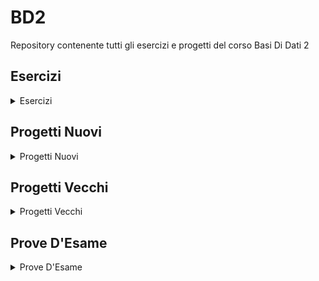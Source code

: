 # BD2
Repository contenente tutti gli esercizi e progetti del corso Basi Di Dati 2

## Esercizi

<details>

<summary>Esercizi</summary>

|Esercizio|Testo|Soluzione|
|---------|:---:|:-------:|
|Azienda 1|[Testo](../../raw/main/Esercizi/1-Azienda%201/Azienda%201%20-%20Testo.pdf)|[Soluzione](../../raw/main/Esercizi/1-Azienda%201/Azienda%201.pdf)|
|Voli Aerei 1|[Testo](../../raw/main/Esercizi/2-Voli%20Aerei%201/Voli%20Aerei%201%20-%20Testo.pdf)|[Soluzione](../../raw/main/Esercizi/2-Voli%20Aerei%201/Voli%20Aerei%201.pdf)|
|Università 1|[Testo](../../raw/main/Esercizi/3-Università%201/Università%201%20-%20Testo.pdf)|[Soluzione](../../raw/main/Esercizi/3-Università%201/Università%201.pdf)|
|Accademia 1|[Testo](../../raw/main/Esercizi/4-Accademia%201/Accademia%201%20-%20Testo.pdf)|[Soluzione](../../raw/main/Esercizi/4-Accademia%201/Accademia%201.pdf)|
|Voli Aerei 2|[Testo](../../raw/main/Esercizi/5-Voli%20Aerei%202/Voli%20Aerei%202%20-%20Testo.pdf)|[Soluzione](../../raw/main/Esercizi/5-Voli%20Aerei%202/Voli%20Aerei%202.pdf)|
|Università 2|[Testo](../../raw/main/Esercizi/6-Università%202/Università%202%20-%20Testo.pdf)|[Soluzione](../../raw/main/Esercizi/6-Università%202/Università%202.pdf)|
|Impiegati e Studenti|[Testo](../../raw/main/Esercizi/7-Impiegati%20e%20Studenti/Impiegati%20e%20Studenti%20-%20Testo.pdf)|[Soluzione](../../raw/main/Esercizi/7-Impiegati%20e%20Studenti/Impiegati%20e%20Studenti.pdf)|
|Go|[Testo](../../raw/main/Esercizi/8-Go/Go%20-%20Testo.pdf)|[Soluzione](../../raw/main/Esercizi/8-Go/Go.pdf)|
|Esercitazioni Universitarie 1|[Testo](../../raw/main/Esercizi/9-Esercitazioni%20Universitarie%201/Esercitazioni%20Universitarie%201%20-%20Testo.pdf)|[Soluzione](../../raw/main/Esercizi/9-Esercitazioni%20Universitarie%201/Esercitazioni%20Universitarie%201.pdf)|
|Accademia 2|[Testo](../../raw/main/Esercizi/10-Accademia%202/Accademia%202%20-%20Testo.pdf)|[Soluzione](../../raw/main/Esercizi/10-Accademia%202/Accademia%202.pdf)|
|Officine 1|[Testo](../../raw/main/Esercizi/11-Officine%201/Officine%201%20-%20Testo.pdf)|[Soluzione](../../raw/main/Esercizi/11-Officine%201/Officine%201.pdf)|

</details>

## Progetti Nuovi

<details>

<summary>Progetti Nuovi</summary>

|Progetto|Testo|Soluzione|
|--------|:---:|:-------:|
|Travel to the Moon|[Testo](../../raw/main/ProgettiNuovi/1-Travel%20to%20the%20Moon/Travel%20to%20the%20Moon%20-%20Testo.pdf)|[Soluzione](../../raw/main/ProgettiNuovi/1-Travel%20to%20the%20Moon/Travel%20to%20the%20Moon.pdf)|

</details>

## Progetti Vecchi

<details>

<summary>Progetti Vecchi</summary>

|Progetto|Testo e Soluzione Mancini|Testo e Soluzione Mia|
|--------|:-----------------------:|:-------------------:|
|AmaZZon|[Testo e Soluzione](../../raw/main/ProgettiVecchi/AmaZZon/AmaZZon%20-%20Testo%20e%20Soluzione.pdf)|-|
|Città Verde|[Testo e Soluzione](../../raw/main/ProgettiVecchi/Città%20Verde/Città%20Verde%20-%20Testo%20e%20Soluzione.pdf)|-|
|CoLab|[Testo e Soluzione](../../raw/main/ProgettiVecchi/CoLab/CoLab%20-%20Testo%20e%20Soluzione.pdf)|-|
|DormoDaTe|[Testo e Soluzione](../../raw/main/ProgettiVecchi/DormoDaTe/DormoDaTe%20-%20Testo%20e%20Soluzione.pdf)|-|
|My Precious|[Testo e Soluzione](../../raw/main/ProgettiVecchi/My%20Precious/My%20Precious%20-%20Testo%20e%20Soluzione.pdf)|-|
|Out|[Testo e Soluzione](../../raw/main/ProgettiVecchi/Out/Out%20-%20Testo%20e%20Soluzione.pdf)|-|
|QuickHospital|[Testo e Soluzione](../../raw/main/ProgettiVecchi/QuickHospital/QuickHospital%20-%20Testo%20e%20Soluzione.pdf)|-|
|RainAir|[Testo e Soluzione](../../raw/main/ProgettiVecchi/RainAir/RainAir%20-%20Testo%20e%20Soluzione.pdf)|-|
|RistoBook|[Testo e Soluzione](../../raw/main/ProgettiVecchi/RistoBook/RistoBook%20-%20Testo%20e%20Soluzione.pdf)|-|
|Stoxx|[Testo e Soluzione](../../raw/main/ProgettiVecchi/Stoxx/Stoxx%20-%20Testo%20e%20Soluzione.pdf)|-|
|TravelPlan|[Testo e Soluzione](../../raw/main/ProgettiVecchi/TravelPlan/TravelPlan%20-%20Testo%20e%20Soluzione.pdf)|-|
|TuTubi|[Testo e Soluzione](../../raw/main/ProgettiVecchi/TuTubi/TuTubi%20-%20Testo%20e%20Soluzione.pdf)|-|
|eBuy|[Testo e Soluzione](../../raw/main/ProgettiVecchi/eBuy/eBuy%20-%20Testo%20e%20Soluzione.pdf)|-|
|smart2go|[Testo e Soluzione](../../raw/main/ProgettiVecchi/smart2go/smart2go%20-%20Testo%20e%20Soluzione.pdf)|-|
|xFit|[Testo e Soluzione](../../raw/main/ProgettiVecchi/xFit/xFit%20-%20Testo%20e%20Soluzione.pdf)|-|

</details>

## Prove D'Esame

<details>

<summary>Prove D'Esame</summary>

|Progetto|Data|Testo|Soluzione|
|--------|:--:|:---:|:-------:|
|CozyRooms|9-2023|[Testo](../../raw/main/ProveD'Esame/2023-9-CozyRooms/CozyRooms%20-%20Testo.pdf)|-|
|VirgilioGo|7-2023|[Testo](../../raw/main/ProveD'Esame/2023-7-VirgilioGo/VirgilioGo%20-%20Testo.pdf)|-|
|Poolio|6-2023|[Testo](../../raw/main/ProveD'Esame/2023-6-Poolio/Poolio%20-%20Testo.pdf)|-|
|AllenaMondo|3-2023|[Testo](../../raw/main/ProveD'Esame/2023-3-AllenaMondo/AllenaMondo%20-%20Testo.pdf)|-|
|Slimmy|1-2023|[Testo](../../raw/main/ProveD'Esame/2023-1-Slimmy/Slimmy%20-%20Testo.pdf)|-|
|EasyToll|1-2023|[Testo](../../raw/main/ProveD'Esame/2023-1-EasyToll/EasyToll%20-%20Testo.pdf)|-|
|MyPrecious|9-2022|[Testo](../../raw/main/ProveD'Esame/2022-9-MyPrecious/MyPrecious%20-%20Testo.pdf)|-|
|CoLab|6-2022|[Testo](../../raw/main/ProveD'Esame/2022-6-CoLab/CoLab%20-%20Testo.pdf)|-|
|StayHealthy!|3-2022|[Testo](../../raw/main/ProveD'Esame/2022-3-StayHealthy!/StayHealthy!%20-%20Testo.pdf)|-|
|RistoBook|2-2022|[Testo](../../raw/main/ProveD'Esame/2022-2-RistoBook/RistoBook%20-%20Testo.pdf)|-|
|SafeOnTheBeach|1-2022|[Testo](../../raw/main/ProveD'Esame/2022-1-SafeOnTheBeach/SafeOnTheBeach%20-%20Testo.pdf)|-|
|GreenCare|9-2021|[Testo](../../raw/main/ProveD'Esame/2021-9-GreenCare/GreenCare%20-%20Testo.pdf)|-|

</details>

